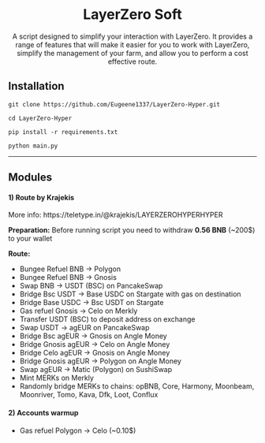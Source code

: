 <div align="center">
  <h1>LayerZero Soft</h1>
  <p>A script designed to simplify your interaction with LayerZero. It provides a range of features that will make it easier for you to work with LayerZero, simplify the management of your farm, and allow you to perform a cost effective route.</p>
</div>

<h2>Installation</h2>

```
git clone https://github.com/Eugeene1337/LayerZero-Hyper.git

cd LayerZero-Hyper

pip install -r requirements.txt

python main.py
```
---
<h2> Modules</h2>
<div>
<h4>1) Route by Krajekis </h4> 
<p>More info: https://teletype.in/@krajekis/LAYERZEROHYPERHYPER</p>
<p><b>Preparation:</b> Before running script you need to withdraw <b>0.56 BNB</b> (~200$) to your wallet</p>
<b>Route:</b>
<ul>
  <li>Bungee Refuel BNB -> Polygon</li>
  <li>Bungee Refuel BNB -> Gnosis</li>
  <li>Swap BNB -> USDT (BSC) on PancakeSwap</li>
  <li>Bridge Bsc USDT -> Base USDC on Stargate with gas on destination</li>
  <li>Bridge Base USDC ->  Bsc USDT on Stargate</li>
  <li>Gas refuel Gnosis -> Celo on Merkly</li>
  <li>Transfer USDT (BSC) to deposit address on exchange</li>
  <li>Swap USDT -> agEUR on PancakeSwap</li>
  <li>Bridge Bsc agEUR -> Gnosis on Angle Money </li>
  <li>Bridge Gnosis agEUR -> Celo on Angle Money</li>
  <li>Bridge Celo agEUR -> Gnosis on Angle Money</li>
  <li>Bridge Gnosis agEUR -> Polygon on Angle Money</li>
  <li>Swap agEUR -> Matic (Polygon) on SushiSwap</li>
  <li>Mint MERKs on Merkly</li>
   <li>Randomly bridge MERKs to chains: opBNB, Core, Harmony, Moonbeam, Moonriver, Tomo, Kava, Dfk, Loot, Conflux</li>
</ul>  
<h4>2) Accounts warmup</h4>
<ul>
  <li>Gas refuel Polygon -> Celo (~0.10$)</li>
</ul>  
</div>


